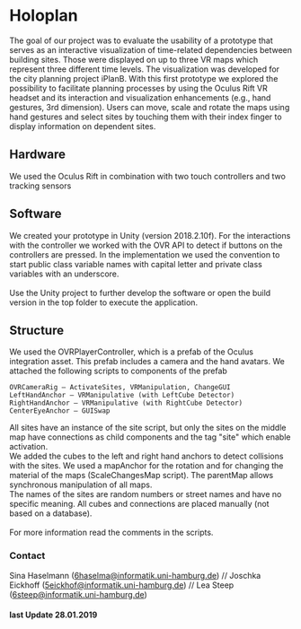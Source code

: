 # Holoplan
The goal of our project was to evaluate the usability of a prototype that serves as an interactive visualization of time-related dependencies between building sites. Those were displayed on up to three VR maps which represent three different time levels. The visualization was developed for the city planning project iPlanB. 
With this first prototype we explored the possibility to facilitate planning processes by using the Oculus Rift VR headset and its interaction and visualization enhancements (e.g., hand gestures, 3rd dimension). 
Users can move, scale and rotate the maps using hand gestures and select sites by touching them with their index finger to display information on dependent sites. 
  
## Hardware 
We used the Oculus Rift in combination with two touch controllers and two tracking sensors 
## Software 
We created your prototype in Unity (version 2018.2.10f). 
For the interactions with the controller we worked with the OVR API to detect if buttons on the controllers are pressed. 
In the implementation we used the convention to start public class variable names with capital letter and private class variables with an underscore.<br /><br />
Use the Unity project to further develop the software or open the build version in the top folder to execute the application.
## Structure 
We used the OVRPlayerController, which is a prefab of the Oculus integration asset. 
This prefab includes a camera and the hand avatars. 
We attached the following scripts to components of the prefab
```
OVRCameraRig – ActivateSites, VRManipulation, ChangeGUI
LeftHandAnchor – VRManipulative (with LeftCube Detector) 
RightHandAnchor – VRManipulative (with RightCube Detector)
CenterEyeAnchor – GUISwap
```
All sites have an instance of the site script, but only the sites on the middle map have connections as child components and the tag "site" which enable activation. <br />
We added the cubes to the left and right hand anchors to detect collisions with the sites.
We used a mapAnchor for the rotation and for changing the material of the maps (ScaleChangesMap script). The parentMap allows synchronous manipulation of all maps. <br />
The names of the sites are random numbers or street names and have no specific meaning.
All cubes and connections are placed manually (not based on a database). <br />
<br />
For more information read the comments in the scripts.
### Contact 
Sina Haselmann (6haselma@informatik.uni-hamburg.de) //
Joschka Eickhoff (5eickhof@informatik.uni-hamburg.de) //
Lea Steep (6steep@informatik.uni-hamburg.de) 
#### last Update 28.01.2019
